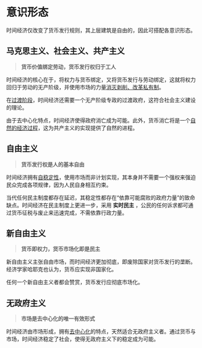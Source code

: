 # 意识形态

时间经济仅改变了货币发行规则，其上层建筑是自由的，因此可搭配各意识形态。

## 马克思主义、社会主义、共产主义

> **货币价值绑定劳动，货币发行权归于工人**

时间经济的核心在于，将权力与货币绑定，又将货币发行与劳动绑定，这就将权力回归于劳动的无产阶级，并使用市场的力量[消灭剥削、改革私有制](2.优势.md)。

在[过渡阶段](1.规则/1.2.延伸规则.md#public-power)，时间经济还需要一个无产阶级专政的过渡政府，这符合社会主义建设的理论。

由于去中心化特点，时间经济使得政府消亡成为可能。此外，货币消亡将是一个[自然的经济过程](2.优势.md#deflation)，这为共产主义的实现提供了自然的进程。

## 自由主义

> **货币发行权是人的基本自由**

时间经济拥有[自稳定性](2.优势.md#decentralization)，使用市场而非计划实现，其本身并不需要一个强权来强迫民众完成各项规律，因为人民自身相互约束。

当代任何民主制度都存在延迟，其稳定性都存在“依靠可能腐败的政府力量”的致命缺点。时间经济在民主制度上更进一步，采用 **实时民主** ，公民的任何诉求都可通过货币征税与废止来迅速完成，不需依靠行政力量。

## 新自由主义

> **货币即权力，货币市场化即是民主**

新自由主义主张自由市场，而时间经济更加彻底，即废除国家对货币发行的垄断。经济学家哈耶克也认为，货币应实现非国家化。

任何一个新自由主义者都会赞赏，货币发行应彻底市场化。

## 无政府主义

> **市场是去中心化的唯一有效形式**

时间经济由市场形成，拥有[去中心化](2.优势.md#decentralization)的特点，天然适合无政府主义者。通过货币与市场，时间经济稳定了社会，使得无政府主义下的稳定成为可能。
